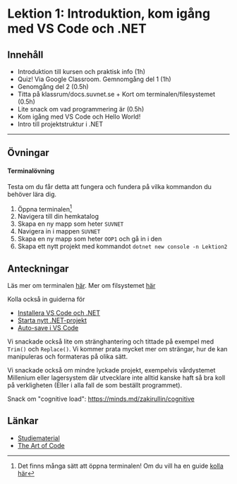 # Lektion 1: Introduktion, kom igång med VS Code och .NET

## **Innehåll**

* Introduktion till kursen och praktisk info (1h)
* Quiz! Via Google Classroom. Gemnomgång del 1 (1h)
* Genomgång del 2 (0.5h)
* Titta på klassrum/docs.suvnet.se + Kort om terminalen/filesystemet (0.5h)
* Lite snack om vad programmering är (0.5h)
* Kom igång med VS Code och Hello World!
* Intro till projektstruktur i .NET

---
## Övningar

#### Terminalövning
Testa om du får detta att fungera och fundera på vilka kommandon du behöver lära dig.

1. Öppna terminalen[^1]
2. Navigera till din hemkatalog
3. Skapa en ny mapp som heter `SUVNET`
4. Navigera in i mappen `SUVNET`
5. Skapa en ny mapp som heter `OOP1` och gå in i den
6. Skapa ett nytt projekt med kommandot `dotnet new console -n Lektion2`

## Anteckningar

Läs mer om terminalen [här](https://docs.suvnet.se/Allm%C3%A4nt/Datorkunskap/console/). 
Mer om filsystemet [här](https://docs.suvnet.se/Allm%C3%A4nt/Datorkunskap/filesystem/)

Kolla också in guiderna för

* [Installera VS Code och .NET](https://docs.suvnet.se/%C3%96vrigt/Guider/quickstart/)
* [Starta nytt .NET-projekt](https://docs.suvnet.se/%C3%96vrigt/Guider/createproject/)
* [Auto-save i VS Code](https://docs.suvnet.se/%C3%96vrigt/Guider/autosave/)

Vi snackade också lite om stränghantering och tittade på exempel med `Trim()` och `Replace()`. Vi kommer prata mycket mer om strängar, hur de kan manipuleras och formateras på olika sätt.

Vi snackade också om mindre lyckade projekt, exempelvis vårdystemet Millenium eller lagersystem där utvecklare inte alltid kanske haft så bra koll på verkligheten (Eller i alla fall de som beställt programmet).

Snack om "cognitive load": <https://minds.md/zakirullin/cognitive>

## Länkar

* [Studiematerial](https://docs.suvnet.se)
* [The Art of Code](https://www.youtube.com/watch?v=6avJHaC3C2U)

[^1]: Det finns många sätt att öppna terminalen! Om du vill ha en guide [kolla här](https://docs.suvnet.se/Allm%C3%A4nt/Datorkunskap/console/)
